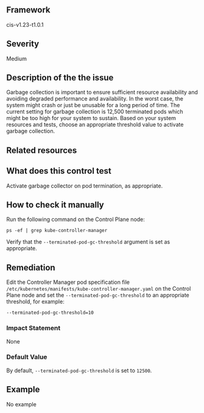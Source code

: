 ## Framework
cis-v1.23-t1.0.1
 
## Severity
Medium

## Description of the the issue
Garbage collection is important to ensure sufficient resource availability and avoiding degraded performance and availability. In the worst case, the system might crash or just be unusable for a long period of time. The current setting for garbage collection is 12,500 terminated pods which might be too high for your system to sustain. Based on your system resources and tests, choose an appropriate threshold value to activate garbage collection.
 
## Related resources

## What does this control test
Activate garbage collector on pod termination, as appropriate.
 
## How to check it manually
Run the following command on the Control Plane node:

 
```
ps -ef | grep kube-controller-manager

```
 Verify that the `--terminated-pod-gc-threshold` argument is set as appropriate.
## Remediation
Edit the Controller Manager pod specification file `/etc/kubernetes/manifests/kube-controller-manager.yaml` on the Control Plane node and set the `--terminated-pod-gc-threshold` to an appropriate threshold, for example:

 
```
--terminated-pod-gc-threshold=10

```
 
### Impact Statement
None
### Default Value
By default, `--terminated-pod-gc-threshold` is set to `12500`.
## Example
No example
